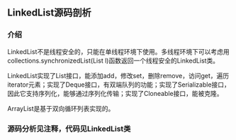 ## LinkedList源码剖析

### 介绍

LinkedList不是线程安全的，只能在单线程环境下使用。多线程环境下可以考虑用collections.synchronizedList(List l)函数返回一个线程安全的LinkedList类。

LinkedList实现了List接口，能添加add，修改set，删除remove，访问get，遍历iterator元素；实现了Deque接口，有双端队列的功能；实现了Serializable接口，因此它支持序列化，能够通过序列化传输；实现了Cloneable接口，能被克隆。

ArrayList是基于双向循环列表实现的。

### 源码分析见注释，代码见LinkedList类

```
```